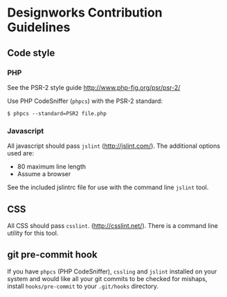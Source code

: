 # Designworks Contribution Guidelines

## Code style

### PHP

See the PSR-2 style guide http://www.php-fig.org/psr/psr-2/

Use PHP CodeSniffer (`phpcs`) with the PSR-2 standard:

    $ phpcs --standard=PSR2 file.php


### Javascript

All javascript should pass `jslint` (http://jslint.com/). The additional options
used are:

* 80 maximum line length
* Assume a browser

See the included jslintrc file for use with the command line `jslint` tool.


## CSS

All CSS should pass `csslint`. (http://csslint.net/). There is a command line
utility for this tool.


## git pre-commit hook

If you have `phpcs` (PHP CodeSniffer), `cssling` and `jslint` installed on your
system and would like all your git commits to be checked for mishaps, install
`hooks/pre-commit` to your `.git/hooks` directory.
